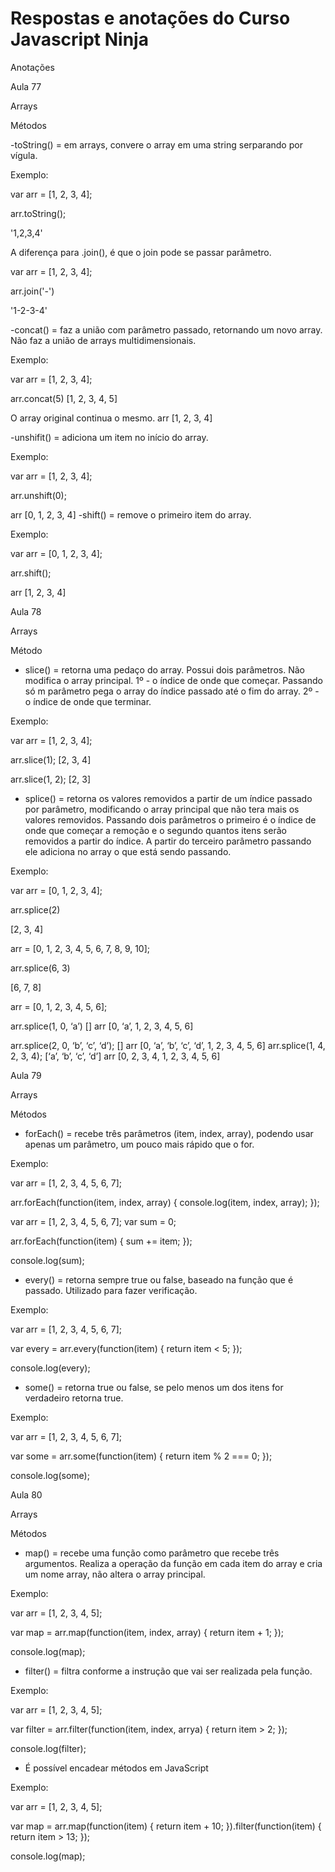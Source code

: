 # Respostas e anotações do Curso Javascript Ninja

Anotações

Aula 77

Arrays

Métodos

-toString() = em arrays, convere o array em uma string serparando por vígula.

Exemplo: 

var arr = [1, 2, 3, 4];

arr.toString();

'1,2,3,4'

A diferença para .join(), é que o join pode se passar parâmetro. 

var arr = [1, 2, 3, 4];

arr.join('-')

'1-2-3-4'

-concat() = faz a união com parâmetro passado, retornando um novo array. Não faz a união de arrays multidimensionais.

Exemplo:

var arr = [1, 2, 3, 4];

arr.concat(5)
[1, 2, 3, 4, 5]

O array original continua o mesmo.
arr
[1, 2, 3, 4]

-unshifit() = adiciona um item no início do array.

Exemplo:

var arr = [1, 2, 3, 4];

arr.unshift(0);

arr
[0, 1, 2, 3, 4]
-shift() = remove o primeiro item do array.

Exemplo:

var arr = [0, 1, 2, 3, 4];

arr.shift();

arr
[1, 2, 3, 4]


Aula 78

Arrays 

Método 

- slice() = retorna uma pedaço do array. Possui dois parâmetros. Não modifica o array principal.
1º -  o índice de onde que começar. Passando só m parâmetro pega o array do índice passado até o fim do array. 
2º - o índice de onde que terminar. 

Exemplo:

var arr = [1, 2, 3, 4];

arr.slice(1);
[2, 3, 4]

arr.slice(1, 2);
[2, 3]

- splice() = retorna os valores removidos a partir de um índice passado por parâmetro, modificando o array principal que não tera mais os valores removidos. Passando dois parâmetros o primeiro é o índice de onde que começar a remoção e o segundo quantos itens serão removidos a partir do índice. A partir do terceiro parâmetro passando ele adiciona no array o que está sendo passando. 

Exemplo:

var arr = [0, 1, 2, 3, 4];

arr.splice(2)

[2, 3, 4]

arr = [0, 1, 2, 3, 4, 5, 6, 7, 8, 9, 10];

arr.splice(6, 3)

[6, 7, 8]

arr = [0, 1, 2, 3, 4, 5, 6];

arr.splice(1, 0, ‘a’)
[]
arr
[0, ‘a’, 1, 2, 3, 4, 5, 6]

arr.splice(2, 0, ‘b’, ‘c’, ‘d’);
[]
arr
[0, ‘a’, ‘b’, ‘c’, ‘d’, 1, 2, 3, 4, 5, 6]
arr.splice(1, 4, 2, 3, 4);
[‘a’, ‘b’, ‘c’, ‘d’]
arr
[0, 2, 3, 4, 1, 2, 3, 4, 5, 6]

Aula 79

Arrays

Métodos

- forEach() = recebe três parâmetros (item, index, array), podendo usar apenas um parâmetro, um pouco mais rápido que o for.

Exemplo: 

var arr = [1, 2, 3, 4, 5, 6, 7];

arr.forEach(function(item, index, array) {
  console.log(item, index, array);
});

var arr = [1, 2, 3, 4, 5, 6, 7];
var sum = 0;

arr.forEach(function(item) {
  sum += item;
});

console.log(sum);

- every() = retorna sempre true ou false, baseado na função que é passado. Utilizado para fazer verificação.

Exemplo:

var arr = [1, 2, 3, 4, 5, 6, 7];

var every = arr.every(function(item) {
  return item < 5;
});

console.log(every);

- some() = retorna true ou false, se pelo menos um dos itens for verdadeiro retorna true.

Exemplo:

var arr = [1, 2, 3, 4, 5, 6, 7];

var some = arr.some(function(item) {
  return item % 2 === 0;
});

console.log(some);

Aula 80

Arrays 

Métodos

- map() = recebe uma função como parâmetro que recebe três argumentos. Realiza a operação da função em cada item do array e cria um nome array, não altera o array principal.

Exemplo: 

var arr = [1, 2, 3, 4, 5];

var map = arr.map(function(item, index, array) {
  return item + 1;
});

console.log(map);

- filter() = filtra conforme a instrução que vai ser realizada pela função.

Exemplo:

var arr = [1, 2, 3, 4, 5];

var filter = arr.filter(function(item, index, arrya) {
  return item > 2;
});

console.log(filter);


* É possível encadear métodos em JavaScript

Exemplo:

var arr = [1, 2, 3, 4, 5];

var map = arr.map(function(item) {
  return item + 10;
}).filter(function(item) {
  return item > 13;
});

console.log(map);

